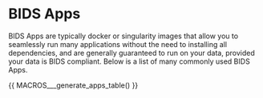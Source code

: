 # BIDS Apps

BIDS Apps are typically docker or singularity images that allow you to seamlessly run many applications without the need to installing all dependencies, and are generally guaranteed to run on your data, provided your data is BIDS compliant. Below is a list of many commonly used BIDS Apps.

{{ MACROS___generate_apps_table() }}
